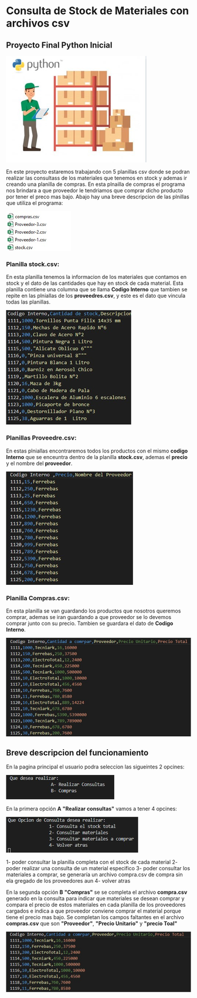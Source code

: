 # Consulta de Stock de Materiales con archivos csv
## Proyecto Final Python Inicial

![ControlDeStock](/Imagenes/ControlDeStock.jpg)


En este proyecto estaremos trabajando con 5 planillas csv donde se podran realizar las consultass de los materiales que tenemos en stock y ademas ir creando una planilla de compras. En esta plnailla de compras el programa nos brindara a que proveedor le tendriamos que comprar dicho producto por tener  el preco mas bajo. Abajo hay una breve descripcion de las plnillas que utiliza el programa:

![Planillas](/Imagenes/Planillas.jpg)

### Planilla **stock.csv**: 
En esta planilla tenemos la informacion de los materiales que contamos en stock y el dato de las cantidades que hay en stock de cada material. Esta planilla contiene una columna que se llama **Codigo Interno** que tambien se repite en las plniallas de los **proveedres.csv**, y este es el dato que vincula todas las planillas.

![stock.csv](/Imagenes/stock.csv.jpg)

### Planillas **Proveedre.csv**: 
En estas plniallas encontraremos todos los productos con el mismo **codigo Interno** que se enceuntra dentro de la planilla **stock.csv**, ademas el **precio** y el nombre del **proveedor**.

![Proveedor.csv](/Imagenes/Proveedor.csv.jpg)

### Planilla **Compras.csv**: 
En esta planilla se van guardando los productos que nosotros queremos comprar, ademas se iran guardando a que proveedor se lo devemos comprar junto con su precio. Tambien se guardara el dato de **Codigo Interno**.

![compras.csv](/Imagenes/compras.csv.jpg)

## Breve descripcion del funcionamiento

En la pagina principal el usuario podra seleccion las sigueintes 2 opcines:
  
![Opcines](/Imagenes/Opcines.jpg)

En la primera opción **A** **"Realizar consultas"**  vamos a tener 4 opcines:

![ConsultasA](/Imagenes/ConsultasA.jpg)

  1- poder consultar la planilla completa con el stock de cada material
  2- poder realizar una consulta de un material especifico
  3- poder consultar los materiales a comprar, se generaría un archivo compra.csv de compra sin ela gregado de los proveedores aun
  4- volver atras

En la segunda opción **B** **"Compras"**  se se completa el archivo **compra.csv** generado en la consulta para indicar que materiales se desean comprar y compara el precio de estos materiales en cada planilla de los proveedores cargados e indica a que proveedor conviene comprar el material porque tiene el precio mas bajo. Se completan los campos faltantes en el archivo **compras.csv** que son **"Proveedor"**, **"Precio Unitario"** y **"precio Toal"**

![compras](/Imagenes/compras.jpg)

